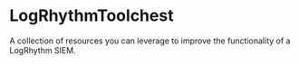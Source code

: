 # LogRhythmToolchest
A collection of resources you can leverage to improve the functionality of a LogRhythm SIEM. 
